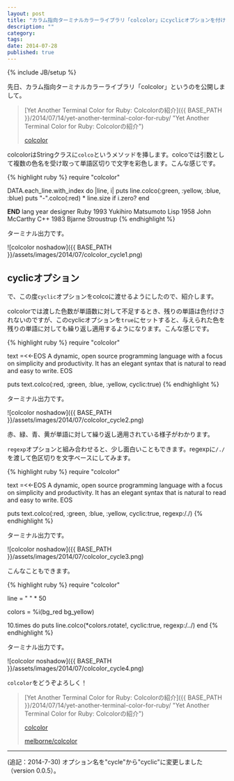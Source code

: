 ```yaml
---
layout: post
title: "カラム指向ターミナルカラーライブラリ「colcolor」にcyclicオプションを付けました！"
description: ""
category: 
tags: 
date: 2014-07-28
published: true
---
```

{% include JB/setup %}

先日、カラム指向ターミナルカラーライブラリ「colcolor」というのを公開しまして。

> [Yet Another Terminal Color for Ruby: Colcolorの紹介]({{ BASE_PATH }}/2014/07/14/yet-another-terminal-color-for-ruby/ "Yet Another Terminal Color for Ruby: Colcolorの紹介")
>
> [colcolor](https://rubygems.org/gems/colcolor "colcolor")

colcolorはStringクラスに`colco`というメソッドを挿します。colcoでは引数として複数の色名を受け取って単語区切りで文字を彩色します。こんな感じです。

{% highlight ruby %}
require "colcolor"

DATA.each_line.with_index do |line, i|
  puts line.colco(:green, :yellow, :blue, :blue)
  puts "-".colco(:red) * line.size if i.zero?
end

__END__
lang year designer
Ruby 1993 Yukihiro Matsumoto
Lisp 1958 John McCarthy
C++ 1983 Bjarne Stroustrup
{% endhighlight %}

ターミナル出力です。

![colcolor noshadow]({{ BASE_PATH }}/assets/images/2014/07/colcolor_cycle1.png)

## cyclicオプション

で、この度`cyclic`オプションをcolcoに渡せるようにしたので、紹介します。

colcolorでは渡した色数が単語数に対して不足するとき、残りの単語は色付けされないのですが、このcyclicオプションを`true`にセットすると、与えられた色を残りの単語に対しても繰り返し適用するようになります。こんな感じです。

{% highlight ruby %}
require "colcolor"

text =<<-EOS
A dynamic, open source programming language
with a focus on simplicity and productivity.
It has an elegant syntax that is natural to
read and easy to write.
EOS

puts text.colco(:red, :green, :blue, :yellow, cyclic:true)
{% endhighlight %}

ターミナル出力です。

![colcolor noshadow]({{ BASE_PATH }}/assets/images/2014/07/colcolor_cycle2.png)

赤、緑、青、黄が単語に対して繰り返し適用されている様子がわかります。

`regexp`オプションと組み合わせると、少し面白いこともできます。regexpに`/./`を渡して色区切りを文字ベースにしてみます。

{% highlight ruby %}
require "colcolor"

text =<<-EOS
A dynamic, open source programming language
with a focus on simplicity and productivity.
It has an elegant syntax that is natural to
read and easy to write.
EOS

puts text.colco(:red, :green, :blue, :yellow, cyclic:true, regexp:/./)
{% endhighlight %}

ターミナル出力です。

![colcolor noshadow]({{ BASE_PATH }}/assets/images/2014/07/colcolor_cycle3.png)

こんなこともできます。

{% highlight ruby %}
require "colcolor"

line = " " * 50

colors = %i(bg_red bg_yellow)

10.times do
  puts line.colco(*colors.rotate!, cyclic:true, regexp:/../)
end
{% endhighlight %}

ターミナル出力です。

![colcolor noshadow]({{ BASE_PATH }}/assets/images/2014/07/colcolor_cycle4.png)

`colcolor`をどうぞよろしく！

> [Yet Another Terminal Color for Ruby: Colcolorの紹介]({{ BASE_PATH }}/2014/07/14/yet-another-terminal-color-for-ruby/ "Yet Another Terminal Color for Ruby: Colcolorの紹介")
>
> [colcolor](https://rubygems.org/gems/colcolor "colcolor")
>
>[melborne/colcolor](https://github.com/melborne/colcolor "melborne/colcolor")

---

(追記：2014-7-30) オプション名を"cycle"から"cyclic"に変更しました（version 0.0.5）。
